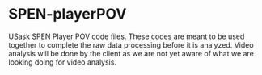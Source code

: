 # SPEN-playerPOV
USask SPEN Player POV code files. These codes are meant to be used together to complete the raw data processing before it is analyzed. 
Video analysis will be done by the client as we are not yet aware of what we are looking doing for video analysis.
